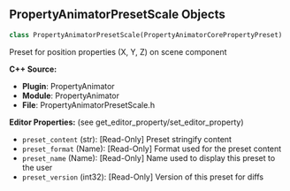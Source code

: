 ## PropertyAnimatorPresetScale Objects

```python
class PropertyAnimatorPresetScale(PropertyAnimatorCorePropertyPreset)
```

Preset for position properties (X, Y, Z) on scene component

**C++ Source:**

- **Plugin**: PropertyAnimator
- **Module**: PropertyAnimator
- **File**: PropertyAnimatorPresetScale.h

**Editor Properties:** (see get_editor_property/set_editor_property)

- ``preset_content`` (str):  [Read-Only] Preset stringify content
- ``preset_format`` (Name):  [Read-Only] Format used for the preset content
- ``preset_name`` (Name):  [Read-Only] Name used to display this preset to the user
- ``preset_version`` (int32):  [Read-Only] Version of this preset for diffs

<a id="unreal.PropertyAnimatorPresetText"></a>